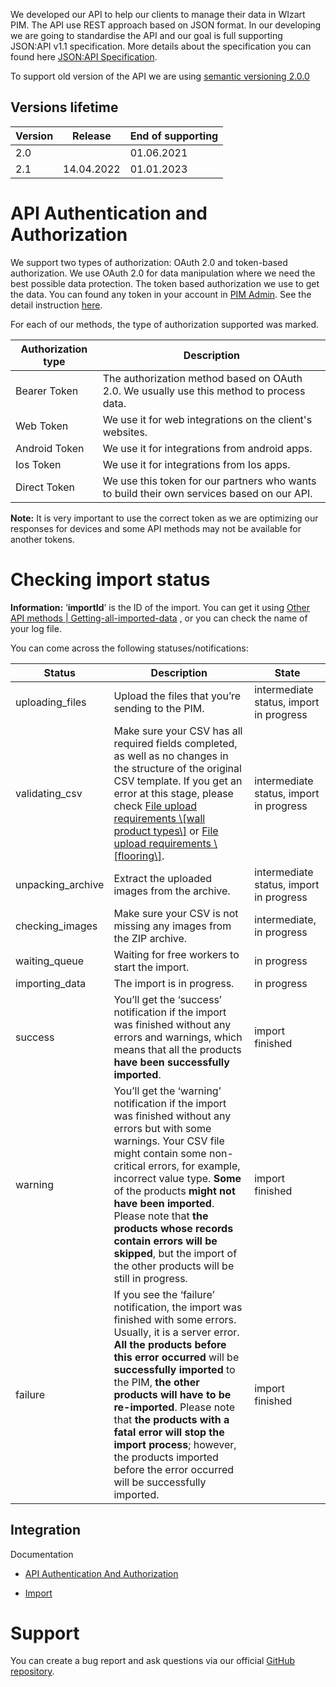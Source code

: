 We developed our API to help our clients to manage their data in WIzart PIM. The API use REST approach based on JSON format. In our
developing we are going to standardise the API and our goal is full supporting JSON:API v1.1 specification. More details
about the specification you can found here [JSON:API Specification](https://jsonapi.org/format/1.1/).

To support old
version of the API we are using [semantic versioning 2.0.0](https://semver.org/)

## Versions lifetime

| **Version** | **Release** | **End of supporting** |
| --- |-------------|-----------------------|
| 2.0 |             | 01.06.2021            |
| 2.1 | 14.04.2022  | 01.01.2023            |

# API Authentication and Authorization

We support two types of authorization: OAuth 2.0 and token-based
authorization. We use OAuth 2.0 for data manipulation where we need the best possible data protection. The token based
authorization we use to get the data. You can found any token in your account
in [PIM Admin](https://pim-admin.wizart.ai/configuration/web). See the detail
instruction [here](https://wizart.atlassian.net/wiki/spaces/WDP/pages/1744994307/API+authentication+and+authorization).

For
each of our methods, the type of authorization supported was marked.

| **Authorization type** | **Description** |
|--- |------------------------------------------------------------------------------------------|
| Bearer Token | The authorization method based on OAuth 2.0. We usually use this method to process data. |
| Web Token | We use it for web integrations on the client's websites.                                 |
| Android Token | We use it for integrations from android apps.                                            |
| Ios Token | We use it for integrations from Ios apps.                                                |
| Direct Token | We use this token for our partners who wants to build their own services based on our API. |

 **Note:** It is very important
to use the correct token as we are optimizing our responses for devices and some API methods may not be available for
another tokens.

# Checking import status

 **Information:** ‘**importId**’ is the ID of the import. You can get it
using [Other API methods | Getting-all-imported-data](https://wizart.atlassian.net/wiki/spaces/WDP/pages/2176712714/Other+API+methods#Getting-all-imported-data)
, or you can check the name of your log file.

You can come across the following statuses/notifications:

| **Status** | **Description**                                  | **State** |
| --- |--------------------------------------------------| --- |
| uploading_files | Upload the files that you’re sending to the PIM. | intermediate status, import in progress |
| validating_csv | Make sure your CSV has all required fields completed, as well as no changes in the structure of the original CSV template. If you get an error at this stage, please check [File upload requirements \\[wall product types\\]](https://wizart.atlassian.net/wiki/spaces/WDP/pages/2199289857) or [File upload requirements \\[flooring\\]](https://wizart.atlassian.net/wiki/spaces/WDP/pages/2198208539/File+upload+requirements+flooring). | intermediate status, import in progress |
| unpacking_archive | Extract the uploaded images from the archive. | intermediate status, import in progress |
| checking_images | Make sure your CSV is not missing any images from the ZIP archive. | intermediate, in progress |
| waiting_queue | Waiting for free workers to start the import. | in progress |
| importing_data | The import is in progress. | in progress |
| success | You’ll get the ‘success’ notification if the import was finished without any errors and warnings, which means that all the products **have been successfully imported**. | import finished |
| warning | You’ll get the ‘warning’ notification if the import was finished without any errors but with some warnings. Your CSV file might contain some non-critical errors, for example, incorrect value type. **Some** of the products **might not have been imported**. Please note that **the products whose records contain errors will be skipped**, but the import of the other products will be still in progress. | import finished |
| failure | If you see the ‘failure’ notification, the import was finished with some errors. Usually, it is a server error. **All the products before this error occurred** will be **successfully imported** to the PIM, **the other products will have to be re-imported**. Please note that **the products with a fatal error will stop the import process**; however, the products imported before the error occurred will be successfully imported. | import finished |

## Integration
Documentation

 *   [API Authentication And Authorization](https://wizart.atlassian.net/l/c/KCbDaQrX)

*   [Import](https://wizart.atlassian.net/l/c/8MPtY1aw)


# Support

You can create a bug report and ask questions
via our official [GitHub repository](https://github.com/wizart-tech/api).


